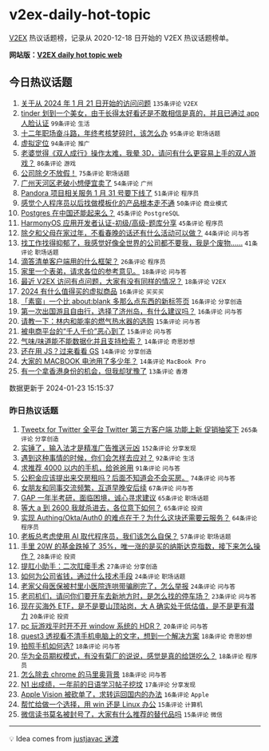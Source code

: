# v2ex-daily-hot-topic

[V2EX](https://www.v2ex.com/) 热议话题榜，记录从 2020-12-18 日开始的 V2EX 热议话题榜单。

**网站版：[V2EX daily hot topic web](https://boojack.github.io/v2ex-daily-hot-topic-web/)**

## 今日热议话题

<!-- TODAY BEGIN -->

1. [关于从 2024 年 1 月 21 日开始的访问问题](https://www.v2ex.com/t/1010835) `135条评论` `V2EX`
1. [tinder 划到一个美女，由于长得太好看还是不敢相信是真的，并且已通过 app 人脸认证](https://www.v2ex.com/t/1010854) `99条评论` `生活`
1. [十二年职场奋斗路，年终考核梦碎时，该怎么办](https://www.v2ex.com/t/1010888) `95条评论` `职场话题`
1. [虚拟定位](https://www.v2ex.com/t/1010841) `94条评论` `推广`
1. [老婆觉得《双人成行》操作太难，我晕 3D，请问有什么更容易上手的双人游戏？](https://www.v2ex.com/t/1010856) `86条评论` `游戏`
1. [公司除夕不放假！](https://www.v2ex.com/t/1010886) `75条评论` `职场话题`
1. [广州天河区老破小想便宜卖了](https://www.v2ex.com/t/1010905) `54条评论` `广州`
1. [Pandora 项目相关服务 1 月 31 号要下线了](https://www.v2ex.com/t/1010858) `51条评论` `程序员`
1. [感觉个人程序员以后找做模板化的产品根本走不通](https://www.v2ex.com/t/1010902) `50条评论` `商业模式`
1. [Postgres 在中国还能起来么？](https://www.v2ex.com/t/1010986) `45条评论` `PostgreSQL`
1. [HarmonyOS 应用开发者认证-初级/高级-题库分享](https://www.v2ex.com/t/1010985) `45条评论` `程序员`
1. [除夕和父母在家过年，不看春晚的话还有什么活动可以做？](https://www.v2ex.com/t/1010880) `44条评论` `问与答`
1. [找工作找得抑郁了，我感觉好像全世界的公司都不要我，我是个废物……](https://www.v2ex.com/t/1010973) `41条评论` `职场话题`
1. [滴答清单客户端用的什么框架？](https://www.v2ex.com/t/1010859) `26条评论` `程序员`
1. [家里一个表弟，请求各位的参考意见。](https://www.v2ex.com/t/1010966) `18条评论` `问与答`
1. [最近 V2EX 访问有点问题，大家有没有同样的情况？](https://www.v2ex.com/t/1010845) `18条评论` `V2EX`
1. [2024 有什么值得买的虚拟商品](https://www.v2ex.com/t/1010960) `16条评论` `买买买`
1. [「素窗」一个比 about:blank 多那么点东西的新标签页](https://www.v2ex.com/t/1010931) `16条评论` `分享创造`
1. [第一次出国游且自由行，选择了济州岛，有什么建议吗？](https://www.v2ex.com/t/1010910) `16条评论` `问与答`
1. [请教一下：林内和能率的燃气热水器的选购](https://www.v2ex.com/t/1010941) `15条评论` `问与答`
1. [被电商平台的“千人千价”恶心到了](https://www.v2ex.com/t/1010911) `15条评论` `问与答`
1. [气味/味道能不能数据化并且支持检索？](https://www.v2ex.com/t/1010936) `14条评论` `奇思妙想`
1. [还在用 JS？过来看看 GS](https://www.v2ex.com/t/1010934) `14条评论` `分享创造`
1. [大家的 MACBOOK 电池用了多少年？](https://www.v2ex.com/t/1010875) `14条评论` `MacBook Pro`
1. [有一个拿香港身份的机会，但我却犹豫了](https://www.v2ex.com/t/1011015) `13条评论` `香港`

数据更新于 2024-01-23 15:15:37

<!-- TODAY END -->

### 昨日热议话题

<!-- YESTERDAY BEGIN -->

1. [Tweetx for Twitter 全平台 Twitter 第三方客户端 功能上新 促销抽奖下](https://www.v2ex.com/t/1010570) `265条评论` `分享创造`
1. [实锤了，输入法才是精准广告推送元凶](https://www.v2ex.com/t/1010518) `152条评论` `分享发现`
1. [遇到这种事情的时候，你们会怎样去应对？](https://www.v2ex.com/t/1010720) `92条评论` `生活`
1. [求推荐 4000 以内的手机，给爸爸用](https://www.v2ex.com/t/1010566) `91条评论` `问与答`
1. [公积金应该提出来交房租吗？后面不知道会不会买房。](https://www.v2ex.com/t/1010530) `74条评论` `问与答`
1. [女朋友和同事交流频繁，互道早晚安后续](https://www.v2ex.com/t/1010543) `67条评论` `问与答`
1. [GAP 一年半考研，面临困境，诚心寻求建议](https://www.v2ex.com/t/1010526) `65条评论` `职场话题`
1. [等大 a 到 2600 我就杀进去，各位意下如何？](https://www.v2ex.com/t/1010681) `65条评论` `投资`
1. [实现 Authing/Okta/Auth0 的难点在于？为什么这块还需要云服务？](https://www.v2ex.com/t/1010604) `64条评论` `程序员`
1. [老板总考虑使用 AI 取代程序员，我们该怎么自保？](https://www.v2ex.com/t/1010611) `57条评论` `职场话题`
1. [手里 20W 的基金跌掉了 35%，唯一涨的是买的纳斯达克指数，接下来怎么操作？](https://www.v2ex.com/t/1010739) `28条评论` `投资`
1. [提肛小助手：二次肛瘘手术](https://www.v2ex.com/t/1010679) `27条评论` `分享创造`
1. [如何为公司省钱，通过什么技术手段](https://www.v2ex.com/t/1010741) `24条评论` `职场话题`
1. [老家父母医保被村里小医院连哄带骗刷完了，怎么举报](https://www.v2ex.com/t/1010723) `24条评论` `问与答`
1. [老司机们，请问你们要开车去新地方时，是怎么找的停车场？](https://www.v2ex.com/t/1010602) `23条评论` `问与答`
1. [现在买海外 ETF，是不是要山顶站岗，大 A 确实处于低估值，是不是更有潜力](https://www.v2ex.com/t/1010693) `20条评论` `投资`
1. [pc 玩游戏平时开不开 window 系统的 HDR？](https://www.v2ex.com/t/1010674) `20条评论` `问与答`
1. [quest3 透视看不清手机电脑上的文字，想到一个解决方案](https://www.v2ex.com/t/1010817) `18条评论` `奇思妙想`
1. [拍照手机如何选?](https://www.v2ex.com/t/1010702) `18条评论` `问与答`
1. [华为全员期权模式，有没有菊厂的说说，感觉是真的给饼吃么？](https://www.v2ex.com/t/1010701) `18条评论` `程序员`
1. [怎么除去 chrome 的马里奥背景](https://www.v2ex.com/t/1010638) `18条评论` `问与答`
1. [N1 出成绩，一年前的日语学习帖子挖坟](https://www.v2ex.com/t/1010582) `17条评论` `分享发现`
1. [Apple Vision 被砍单了，求转运回国内的办法](https://www.v2ex.com/t/1010559) `16条评论` `Apple`
1. [帮忙给做一个选择，用 win 还是 Linux 办公](https://www.v2ex.com/t/1010704) `15条评论` `计算机`
1. [微信读书莫名被封号了，大家有什么推荐的替代品吗](https://www.v2ex.com/t/1010614) `15条评论` `微信`

<!-- YESTERDAY END -->

---

💡 Idea comes from [justjavac 迷渡](https://github.com/justjavac/)

